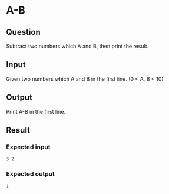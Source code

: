 # A-B

## Question

Subtract two numbers which A and B, then print the result.

## Input

Given two numbers which A and B in the first line. (0 < A, B < 10)

## Output

Print A-B in the first line.

## Result

### Expected input

```
3 2
```

### Expected output

```
1
```
